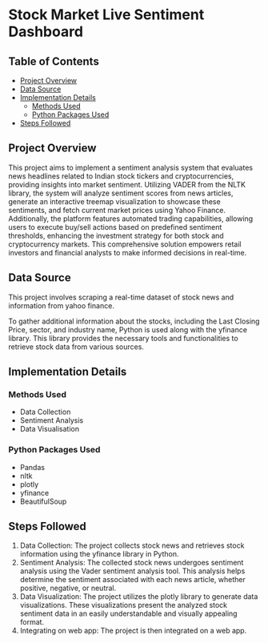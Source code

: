 # Stock Market Live Sentiment Dashboard

## Table of Contents
- [Project Overview](#project-overview)
- [Data Source](#data-source)
- [Implementation Details](#implementation-details)
    - [Methods Used](#methods-used)
    - [Python Packages Used](#python-packages-used)
- [Steps Followed](#steps-followed)

  
## Project Overview
This project aims to implement a sentiment analysis system that evaluates news headlines related to Indian stock tickers and cryptocurrencies, providing insights into market sentiment. Utilizing VADER from the NLTK library, the system will analyze sentiment scores from news articles, generate an interactive treemap visualization to showcase these sentiments, and fetch current market prices using Yahoo Finance. Additionally, the platform features automated trading capabilities, allowing users to execute buy/sell actions based on predefined sentiment thresholds, enhancing the investment strategy for both stock and cryptocurrency markets. This comprehensive solution empowers retail investors and financial analysts to make informed decisions in real-time.

## Data Source
This project involves scraping a real-time dataset of stock news and information from yahoo finance.

To gather additional information about the stocks, including the Last Closing Price, sector, and industry name, Python is used along with the yfinance library. This library provides the necessary tools and functionalities to retrieve stock data from various sources.


## Implementation Details

### Methods Used
* Data Collection
* Sentiment Analysis
* Data Visualisation

### Python Packages Used
* Pandas
* nltk
* plotly
* yfinance
* BeautifulSoup

## Steps Followed

1. Data Collection: The project collects stock news and retrieves stock information using the yfinance library in Python.
2. Sentiment Analysis: The collected stock news undergoes sentiment analysis using the Vader sentiment analysis tool. This analysis helps determine the sentiment associated with each news article, whether positive, negative, or neutral.
3. Data Visualization: The project utilizes the plotly library to generate data visualizations. These visualizations present the analyzed stock sentiment data in an easily understandable and visually appealing format.
4. Integrating on web app: The project is then integrated on a web app. 
   
